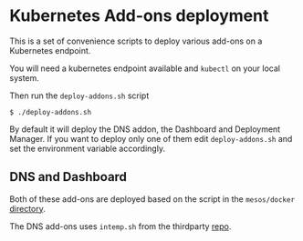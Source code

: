 Kubernetes Add-ons deployment
=============================

This is a set of convenience scripts to deploy various add-ons on a Kubernetes endpoint.

You will need a kubernetes endpoint available and `kubectl` on your local system.

Then run the `deploy-addons.sh` script

    $ ./deploy-addons.sh

By default it will deploy the DNS addon, the Dashboard and Deployment Manager.
If you want to deploy only one of them edit `deploy-addons.sh` and set the environment variable accordingly.

DNS and Dashboard
-----------------

Both of these add-ons are deployed based on the script in the `mesos/docker` [directory](https://github.com/kubernetes/kubernetes/tree/master/cluster/mesos/docker).

The DNS add-ons uses `intemp.sh` from the thirdparty [repo](https://github.com/kubernetes/kubernetes/tree/master/third_party/intemp).
